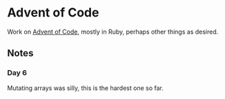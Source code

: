 # Advent of Code

Work on [Advent of Code](http://adventofcode.com), mostly in Ruby,
perhaps other things as desired.

## Notes

### Day 6

Mutating arrays was silly, this is the hardest one so far.

